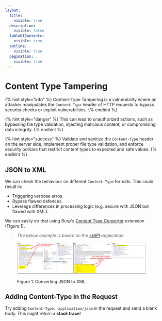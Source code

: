 ```yaml
---
layout:
  title:
    visible: true
  description:
    visible: false
  tableOfContents:
    visible: true
  outline:
    visible: true
  pagination:
    visible: true
---
```


# Content Type Tampering

{% hint style="info" %}
Content-Type Tampering is a vulnerability where an attacker manipulates the `Content-Type` header of HTTP requests to bypass security checks or exploit vulnerabilities.
{% endhint %}

{% hint style="danger" %}
This can lead to unauthorized actions, such as bypassing file type validation, injecting malicious content, or compromising data integrity.
{% endhint %}

{% hint style="success" %}
Validate and sanitize the `Content-Type` header on the server side, implement proper file type validation, and enforce security policies that restrict content types to expected and safe values.
{% endhint %}

## JSON to XML

We can check the behaviour on different `Content-Type` formats. This could result in:

* Triggering verbose erros.
* Bypass flawed defences.
* Leverage differences in processing logic (e.g. secure with JSON but flawed with XML).

We can easily do that using Burp's [Content Type Converter](https://portswigger.net/bappstore/db57ecbe2cb7446292a94aa6181c9278) extension (Figure 1).

> _The below example is based on the_ [_crAPI_](https://github.com/OWASP/crAPI) _application._

<figure><img src="../../../../.gitbook/assets/api_content_type_converter.png" alt=""><figcaption><p>Figure 1: Converting JSON to XML.</p></figcaption></figure>

## Adding Content-Type in the Request

Try adding `Content-Type: application/json` in the request and send a blank body. This might return a **stack trace**!
